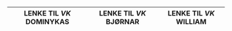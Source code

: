 LENKE TIL *VK* DOMINYKAS|LENKE TIL *VK* BJØRNAR|LENKE TIL *VK* WILLIAM
-------------------|-----------------------|--------------------------